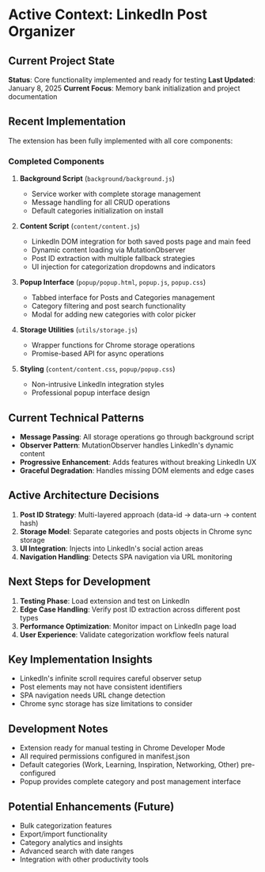 # Active Context: LinkedIn Post Organizer

## Current Project State
**Status**: Core functionality implemented and ready for testing
**Last Updated**: January 8, 2025
**Current Focus**: Memory bank initialization and project documentation

## Recent Implementation
The extension has been fully implemented with all core components:

### Completed Components
1. **Background Script** (`background/background.js`)
   - Service worker with complete storage management
   - Message handling for all CRUD operations
   - Default categories initialization on install

2. **Content Script** (`content/content.js`) 
   - LinkedIn DOM integration for both saved posts page and main feed
   - Dynamic content loading via MutationObserver
   - Post ID extraction with multiple fallback strategies
   - UI injection for categorization dropdowns and indicators

3. **Popup Interface** (`popup/popup.html`, `popup.js`, `popup.css`)
   - Tabbed interface for Posts and Categories management
   - Category filtering and post search functionality
   - Modal for adding new categories with color picker

4. **Storage Utilities** (`utils/storage.js`)
   - Wrapper functions for Chrome storage operations
   - Promise-based API for async operations

5. **Styling** (`content/content.css`, `popup/popup.css`)
   - Non-intrusive LinkedIn integration styles
   - Professional popup interface design

## Current Technical Patterns
- **Message Passing**: All storage operations go through background script
- **Observer Pattern**: MutationObserver handles LinkedIn's dynamic content
- **Progressive Enhancement**: Adds features without breaking LinkedIn UX
- **Graceful Degradation**: Handles missing DOM elements and edge cases

## Active Architecture Decisions
1. **Post ID Strategy**: Multi-layered approach (data-id → data-urn → content hash)
2. **Storage Model**: Separate categories and posts objects in Chrome sync storage
3. **UI Integration**: Injects into LinkedIn's social action areas
4. **Navigation Handling**: Detects SPA navigation via URL monitoring

## Next Steps for Development
1. **Testing Phase**: Load extension and test on LinkedIn
2. **Edge Case Handling**: Verify post ID extraction across different post types  
3. **Performance Optimization**: Monitor impact on LinkedIn page load
4. **User Experience**: Validate categorization workflow feels natural

## Key Implementation Insights
- LinkedIn's infinite scroll requires careful observer setup
- Post elements may not have consistent identifiers
- SPA navigation needs URL change detection
- Chrome sync storage has size limitations to consider

## Development Notes
- Extension ready for manual testing in Chrome Developer Mode
- All required permissions configured in manifest.json
- Default categories (Work, Learning, Inspiration, Networking, Other) pre-configured
- Popup provides complete category and post management interface

## Potential Enhancements (Future)
- Bulk categorization features
- Export/import functionality  
- Category analytics and insights
- Advanced search with date ranges
- Integration with other productivity tools
